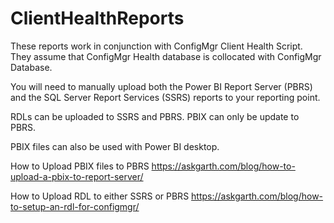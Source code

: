 # ClientHealthReports
These reports work in conjunction with ConfigMgr Client Health Script. They assume that ConfigMgr Health database is collocated with ConfigMgr Database. 

You will need to manually upload both the Power BI Report Server (PBRS) and the SQL Server Report Services (SSRS) reports to your reporting point.

RDLs can be uploaded to SSRS and PBRS.
PBIX can only be update to PBRS.

PBIX files can also be used with Power BI desktop. 

How to Upload PBIX files to PBRS
https://askgarth.com/blog/how-to-upload-a-pbix-to-report-server/

How to Upload RDL to either SSRS or PBRS
https://askgarth.com/blog/how-to-setup-an-rdl-for-configmgr/
